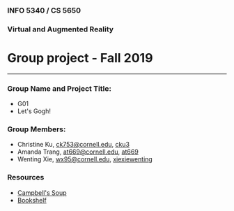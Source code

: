 ### INFO 5340 / CS 5650
### Virtual and Augmented Reality 
# Group project - Fall 2019

<hr>

### Group Name and Project Title:
- G01
- Let's Gogh!

### Group Members:

- Christine Ku, [ck753@cornell.edu](mailto:ck753@cornell.edu), [cku3](https://github.com/cku3)
- Amanda Trang, [at669@cornell.edu](mailto:at669@cornell.edu), [at669](https://github.com/at669)
- Wenting Xie, [wx95@cornell.edu](mailto:wx95@cornell.edu), [xiexiewenting](https://github.com/xiexiewenting)


### Resources
- [Campbell's Soup](https://sketchfab.com/3d-models/campbells-soup-by-andy-warhol-ad6f16b1e0b544149406df8215997bb6)
- [Bookshelf](https://poly.google.com/view/9NZBndzMCRo)